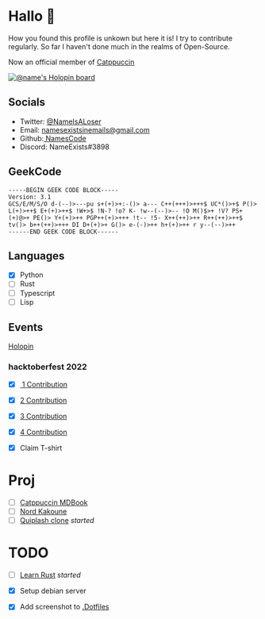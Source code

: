 # Hallo 🍕

How you found this profile is unkown but here it is!
I try to contribute regularly. So far I haven't done much in the realms of Open-Source.

Now an official member of [Catppuccin](https://github.com/orgs/catppuccin/people?query=Name)

[![@name's Holopin board](https://holopin.me/name)](https://holopin.io/@name)

<a id="org9509db1"></a>

## Socials

-   Twitter: [@NameIsALoser](https://twitter.com/NameIsALoser)
-   Email: namesexistsinemails@gmail.com
-   Github:[ NamesCode](https://github.com/NamesCode)
-   Discord: NameExists#3898


<a id="org220e775"></a>

## GeekCode
```
-----BEGIN GEEK CODE BLOCK-----
Version: 3.1
GCS/E/M/S/O d-(--)>---pu s+(+)>+:-()> a--- C++(+++)>+++$ UC*()>+$ P()> L(+)>++$ E+(+)>++$ !W+>$ !N-? !o? K- !w--(--)>-- !O M()$>+ !V? PS+(+)@>+ PE()> Y+(+)>++ PGP++(+)>+++ !t-- !5- X++(++)>++ R++(++)>++$ tv()> b++(++)>+++ DI D+(+)>+ G()> e-(-)>++ h+(+)>++ r y--(--)>++
------END GEEK CODE BLOCK------ 
```
## Languages

-   [X] Python
-   [ ] Rust
-   [ ] Typescript
-   [ ] Lisp

<a id="org7b27f73"></a>

## Events

[Holopin](https://www.holopin.io/@name)


<a id="orgc66a3e4"></a>

### hacktoberfest 2022

-   [X] [ 1 Contribution](https://github.com/catppuccin/kakoune/pull/6)
-   [X] [2 Contribution](https://github.com/catppuccin/kakoune/pull/7)
-   [X] [3 Contribution](https://github.com/catppuccin/kakoune/pull/8)
-   [X] [4 Contribution](https://github.com/catppuccin/anilist/pull/2)
-   [X] Claim T-shirt


<a id="org62f437a"></a>

# Proj

-   [ ] [Catppuccin MDBook](https://github.com/catppuccin/mdBook)
-   [ ] [Nord Kakoune](https://github.com/arcticicestudio/nord/issues/159)
-   [ ] [Quiplash clone](https://github.com/arcticicestudio/nord/issues/159) *started*

<a id="orgdaa372d"></a>

# TODO

-   [ ] [Learn Rust](https://doc.rust-lang.org/rust-by-example/index.html) *started*
-   [X] Setup debian server
-   [X] Add screenshot to [.Dotfiles](https://github.com/NamesCode/.Dotfiles)

